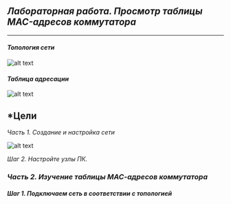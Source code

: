 ## *Лабораторная работа. Просмотр таблицы MAC-адресов коммутатора* ##
___
#### 	*Топология сети*
![alt text](https://github.com/Eliminir/OTUSLABS/blob/Labs/LAB2/1.JPG)

#### *Таблица адресации*
![alt text](https://github.com/Eliminir/OTUSLABS/blob/Labs/LAB2/2.JPG)
	
 ## *Цели

*Часть 1. Создание и настройка сети*

![alt text](https://github.com/Eliminir/OTUSLABS/blob/Labs/LAB2/3.JPG)

*Шаг 2. Настройте узлы ПК.*


### *Часть 2. Изучение таблицы МАС-адресов коммутатора*

#### *Шаг 1. Подключаем сеть в соответствии с топологией*


